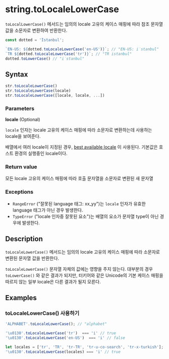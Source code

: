 # string.toLocaleLowerCase

`toLocalLowerCase()` 메서드는 임의의 locale 고유의 케이스 매핑에 따라 참조 문자열 값을 소문자로 변환하여 반환한다.

```js
const dotted = 'İstanbul';

`EN-US: ${dotted.toLocaleLowerCase('en-US')}`; // "EN-US: i̇stanbul"
`TR ${dotted.toLocaleLowerCase('tr')}`; // "TR istanbul"
dotted.toLowerCase() // "i̇stanbul"
```

## Syntax

```js
str.toLocaleLowerCase()
str.toLocaleLowerCase(locale)
str.toLocaleLowerCase([locale, locale, ...])
```

### Parameters

**locale** (Optional)

`locale` 인자는 locale 고유의 케이스 매핑에 따라 소문자로 변환하는데 사용하는 locale을 보여준다.

배열에서 여러 locale이 지정된 경우, [best available locale](https://tc39.github.io/ecma402/#sec-bestavailablelocale) 이 사용된다. 기본값은 호스트 환경의 실행중인 locale이다.

### Return value

모든 locale 고유의 케이스 매핑에 따라 호출 문자열을 소문자로 변환된 새 문자열

### Exceptions

* `RangeError` ("잘못된 language 태그: xx_yy")는 `locale` 인자가 유효한 language 태그가 아닌 경우 발생한다.
* `TypeError` ("locale 인자중 잘못된 요소")는 배열의 요소가 문자열 type이 아닌 경우에 발생한다.

## Description

`toLocaleLowerCase()` 메서드는 임의의 locale 고유의 케이스 매핑에 따라 소문자로 변환된 문자열 값을 반환한다.

`toLocaleLowerCase()` 문자열 자체의 값에는 영향을 주지 않는다. 대부분의 경우 `toLowerCase()` 와 같은 결과가 되지만, 터키어와 같은 Unicode의 기본 케이스 매핑을 따르지 않는 일부 locale은 다른 결과가 될지 모른다.

## Examples

### toLocaleLowerCase() 사용하기

```js
'ALPHABET'.toLocaleLowerCase(); // "alphabet"

'\u0130'.toLocaleLowerCase('tr')  === 'i' // true
'\u0130'.toLocaleLowerCase('en-US')  === 'i' // false

let locales = ['tr', 'TR', 'tr-TR', 'tr-u-co-search', 'tr-x-turkish'];
'\u0130'.toLocaleLowerCase(locales) === 'i' // true
```


